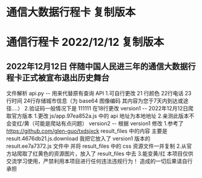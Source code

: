 # 通信大数据行程卡 复制版本

# 通信行程卡 2022/12/12 复制版本
## 2022年12月12日 伴随中国人民进三年的通信大数据行程卡正式被宣布退出历史舞台
文件解析
api.py -- 用来代替原有查询 API
       1.可自行更改 21 行颜色 22行电话 23行时间 24行存储城市信息（为 base64 图像编码 其内容为您于7天内到达或途径....）
       2.验证码一般情况下是 111111 在18行更改
version1 -- 2022年12月12日爬取官方版本
       1.更改 js/app.97ea852a.js 中的 api 地址为本地地址
       2.亲测此版本不会变红/黄（可能是爬站有点问题）
version2 -- 根据 version1 修改
       1.参考了 https://github.com/glen-guo/txdsjxck result_files 中的内容 主要是 result.4676db21.js.download 我把它放入了 version1 版本的 result.ee7a7372.js 文件中 并将 result_files 中的 css 资源文件一并复制
       2.从官方站爬取了红黄色的资源图片，放入了 result_files 中去
       3.能变黄/红
本项目仅供交流学习使用，严禁利用本项目进行任何违法违规行为！
造成的一切后果请自行承担
